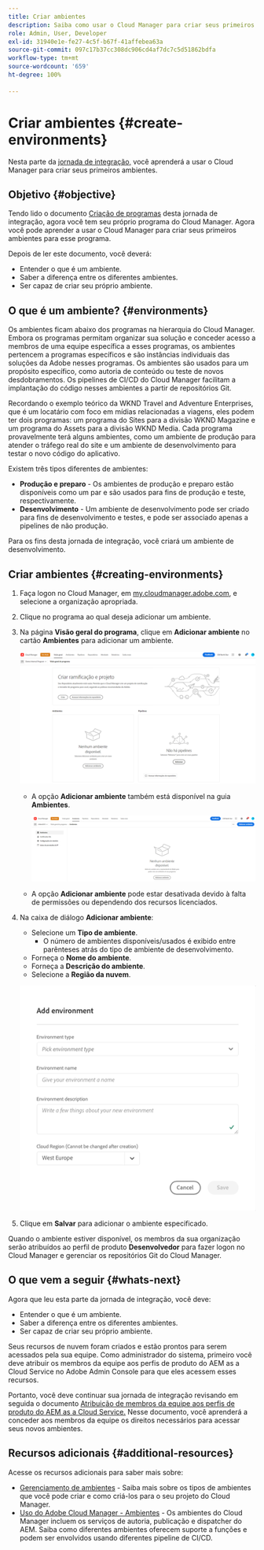 ```yaml
---
title: Criar ambientes
description: Saiba como usar o Cloud Manager para criar seus primeiros ambientes.
role: Admin, User, Developer
exl-id: 31940e1e-fe27-4c5f-b67f-41affebea63a
source-git-commit: 097c17b37cc308dc906cd4af7dc7c5d51862bdfa
workflow-type: tm+mt
source-wordcount: '659'
ht-degree: 100%

---
```


# Criar ambientes {#create-environments}

Nesta parte da [jornada de integração,](overview.md) você aprenderá a usar o Cloud Manager para criar seus primeiros ambientes.

## Objetivo {#objective}

Tendo lido o documento [Criação de programas](create-program.md) desta jornada de integração, agora você tem seu próprio programa do Cloud Manager. Agora você pode aprender a usar o Cloud Manager para criar seus primeiros ambientes para esse programa.

Depois de ler este documento, você deverá:

* Entender o que é um ambiente.
* Saber a diferença entre os diferentes ambientes.
* Ser capaz de criar seu próprio ambiente.

## O que é um ambiente? {#environments}

Os ambientes ficam abaixo dos programas na hierarquia do Cloud Manager. Embora os programas permitam organizar sua solução e conceder acesso a membros de uma equipe específica a esses programas, os ambientes pertencem a programas específicos e são instâncias individuais das soluções da Adobe nesses programas. Os ambientes são usados para um propósito específico, como autoria de conteúdo ou teste de novos desdobramentos. Os pipelines de CI/CD do Cloud Manager facilitam a implantação do código nesses ambientes a partir de repositórios Git.

Recordando o exemplo teórico da WKND Travel and Adventure Enterprises, que é um locatário com foco em mídias relacionadas a viagens, eles podem ter dois programas: um programa do Sites para a divisão WKND Magazine e um programa do Assets para a divisão WKND Media. Cada programa provavelmente terá alguns ambientes, como um ambiente de produção para atender o tráfego real do site e um ambiente de desenvolvimento para testar o novo código do aplicativo.

Existem três tipos diferentes de ambientes:

* **Produção e preparo** - Os ambientes de produção e preparo estão disponíveis como um par e são usados para fins de produção e teste, respectivamente.
* **Desenvolvimento** - Um ambiente de desenvolvimento pode ser criado para fins de desenvolvimento e testes, e pode ser associado apenas a pipelines de não produção.

Para os fins desta jornada de integração, você criará um ambiente de desenvolvimento.

## Criar ambientes {#creating-environments}

1. Faça logon no Cloud Manager, em [my.cloudmanager.adobe.com](https://my.cloudmanager.adobe.com/), e selecione a organização apropriada.

1. Clique no programa ao qual deseja adicionar um ambiente.

1. Na página **Visão geral do programa**, clique em **Adicionar ambiente** no cartão **Ambientes** para adicionar um ambiente.

   ![Cartão Ambientes](/help/implementing/cloud-manager/assets/no-environments.png)

   * A opção **Adicionar ambiente** também está disponível na guia **Ambientes**.

      ![Guia Ambientes](/help/implementing/cloud-manager/assets/environments-tab.png)

   * A opção **Adicionar ambiente** pode estar desativada devido à falta de permissões ou dependendo dos recursos licenciados.

1. Na caixa de diálogo **Adicionar ambiente**:

   * Selecione um **Tipo de ambiente**.
      * O número de ambientes disponíveis/usados é exibido entre parênteses atrás do tipo de ambiente de desenvolvimento.
   * Forneça o **Nome do ambiente**.
   * Forneça a **Descrição do ambiente**.
   * Selecione a **Região da nuvem**.

   ![Caixa de diálogo Adicionar ambiente](/help/implementing/cloud-manager/assets/add-environment2.png)

1. Clique em **Salvar** para adicionar o ambiente especificado.

Quando o ambiente estiver disponível, os membros da sua organização serão atribuídos ao perfil de produto **Desenvolvedor** para fazer logon no Cloud Manager e gerenciar os repositórios Git do Cloud Manager.

## O que vem a seguir {#whats-next}

Agora que leu esta parte da jornada de integração, você deve:

* Entender o que é um ambiente.
* Saber a diferença entre os diferentes ambientes.
* Ser capaz de criar seu próprio ambiente.

Seus recursos de nuvem foram criados e estão prontos para serem acessados pela sua equipe. Como administrador do sistema, primeiro você deve atribuir os membros da equipe aos perfis de produto do AEM as a Cloud Service no Adobe Admin Console para que eles acessem esses recursos.

Portanto, você deve continuar sua jornada de integração revisando em seguida o documento [Atribuição de membros da equipe aos perfis de produto do AEM as a Cloud Service.](assign-profiles-aem.md) Nesse documento, você aprenderá a conceder aos membros da equipe os direitos necessários para acessar seus novos ambientes.

## Recursos adicionais {#additional-resources}

Acesse os recursos adicionais para saber mais sobre:

* [Gerenciamento de ambientes](/help/implementing/cloud-manager/manage-environments.md) - Saiba mais sobre os tipos de ambientes que você pode criar e como criá-los para o seu projeto do Cloud Manager.
* [Uso do Adobe Cloud Manager - Ambientes](https://experienceleague.adobe.com/docs/experience-manager-learn/cloud-service/cloud-manager/environments.html?lang=pt-BR) - Os ambientes do Cloud Manager incluem os serviços de autoria, publicação e dispatcher do AEM. Saiba como diferentes ambientes oferecem suporte a funções e podem ser envolvidos usando diferentes pipeline de CI/CD.

